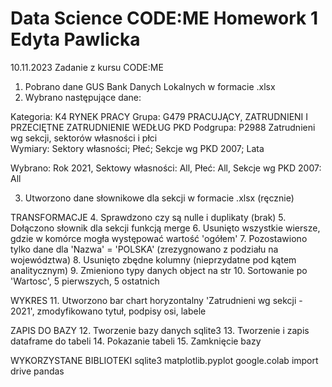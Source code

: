 # Data Science CODE:ME Homework 1 Edyta Pawlicka
10.11.2023 Zadanie z kursu CODE:ME

1. Pobrano dane GUS Bank Danych Lokalnych w formacie .xlsx
2. Wybrano następujące dane: 

Kategoria:	K4	RYNEK PRACY 
Grupa:	G479	PRACUJĄCY, ZATRUDNIENI I PRZECIĘTNE ZATRUDNIENIE WEDŁUG PKD
Podgrupa:	P2988	Zatrudnieni wg sekcji, sektorów własności i płci   
Wymiary: Sektory własności; Płeć; Sekcje wg PKD 2007; Lata

Wybrano: Rok 2021, Sektowy własności: All, Płeć: All, Sekcje wg PKD 2007: All

3. Utworzono dane słownikowe dla sekcji w formacie .xlsx (ręcznie)

TRANSFORMACJE
4. Sprawdzono czy są nulle i duplikaty (brak)
5. Dołączono słownik dla sekcji funkcją merge
6. Usunięto wszystkie wiersze, gdzie w komórce mogła występować wartość 'ogółem'
7. Pozostawiono tylko dane dla 'Nazwa' = 'POLSKA' (zrezygnowano z podziału na województwa)
8. Usunięto zbędne kolumny (nieprzydatne pod kątem analitycznym)
9. Zmieniono typy danych object na str
10. Sortowanie po 'Wartosc', 5 pierwszych, 5 ostatnich

WYKRES
11. Utworzono bar chart horyzontalny 'Zatrudnieni wg sekcji - 2021', zmodyfikowano tytuł, podpisy osi, labele

ZAPIS DO BAZY
12. Tworzenie bazy danych sqlite3
13. Tworzenie i zapis dataframe do tabeli
14. Pokazanie tabeli
15. Zamknięcie bazy

WYKORZYSTANE BIBLIOTEKI
sqlite3
matplotlib.pyplot
google.colab import drive
pandas
